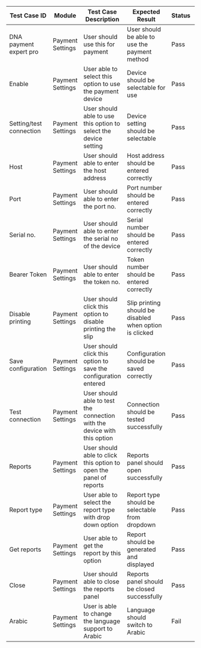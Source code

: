 | Test Case ID         | Module              | Test Case Description                                                | Expected Result                                                | Status | Priority | Notes |
|----------------------|---------------------|----------------------------------------------------------------------|-----------------------------------------------------------------|--------|----------|-------|
| DNA payment expert pro | Payment Settings   | User should use this for payment                                     | User should be able to use the payment method                   | Pass   | High     |       |
| Enable               | Payment Settings   | User able to select this option to use the payment device            | Device should be selectable for use                            | Pass   | High     |       |
| Setting/test connection | Payment Settings   | User should able to use this option to select the device setting      | Device setting should be selectable                            | Pass   | High     |       |
| Host                 | Payment Settings   | User should able to enter the host address                           | Host address should be entered correctly                       | Pass   | Medium   |       |
| Port                 | Payment Settings   | User should able to enter the port no.                               | Port number should be entered correctly                        | Pass   | Medium   |       |
| Serial no.           | Payment Settings   | User should able to enter the serial no of the device                | Serial number should be entered correctly                      | Pass   | Medium   |       |
| Bearer Token         | Payment Settings   | User should able to enter the token no.                              | Token number should be entered correctly                       | Pass   | High     |       |
| Disable printing     | Payment Settings   | User should click this option to disable printing the slip          | Slip printing should be disabled when option is clicked        | Pass   | Low      |       |
| Save configuration   | Payment Settings   | User should click this option to save the configuration entered     | Configuration should be saved correctly                        | Pass   | High     |       |
| Test connection      | Payment Settings   | User should able to test the connection with the device with this option | Connection should be tested successfully                      | Pass   | High     |       |
| Reports              | Payment Settings   | User should able to click this option to open the panel of reports   | Reports panel should open successfully                         | Pass   | Medium   |       |
| Report type          | Payment Settings   | User able to select the report type with drop down option            | Report type should be selectable from dropdown                 | Pass   | Medium   |       |
| Get reports          | Payment Settings   | User able to get the report by this option                           | Report should be generated and displayed                       | Pass   | High     |       |
| Close                | Payment Settings   | User should able to close the reports panel                         | Reports panel should be closed successfully                    | Pass   | Low      |       |
| Arabic               | Payment Settings   | User is able to change the language support to Arabic                | Language should switch to Arabic                               | Fail   | Low      | Issue observed in build 3.6.20-x64 |
